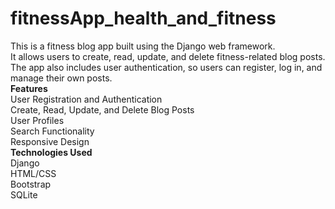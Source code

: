 # fitnessApp_health_and_fitness
This is a fitness blog app built using the Django web framework.  
It allows users to create, read, update, and delete fitness-related blog posts. The app also includes user authentication, so users can register, log in, and manage their own posts.  
****Features****  
User Registration and Authentication  
Create, Read, Update, and Delete Blog Posts  
User Profiles  
Search Functionality  
Responsive Design  
****Technologies Used****  
Django  
HTML/CSS  
Bootstrap  
SQLite  
